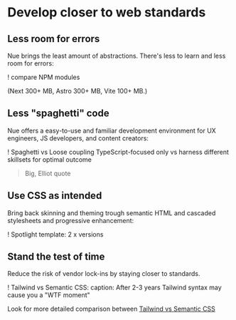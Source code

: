 
# Develop closer to web standards

## Less room for errors
Nue brings the least amount of abstractions. There's less to learn and less room for errors:

! compare NPM modules

(Next 300+ MB, Astro 300+ MB, Vite 100+ MB.)


## Less "spaghetti" code
Nue offers a easy-to-use and familiar development environment for UX engineers, JS developers, and content creators:

! Spaghetti vs Loose coupling
TypeScript-focused only vs harness different skillsets for optimal outcome


> Big, Elliot quote


## Use CSS as intended
Bring back skinning and theming trough semantic HTML and cascaded stylesheets and progressive enhancement:

! Spotlight template: 2 x versions


## Stand the test of time
Reduce the risk of vendor lock-ins by staying closer to standards.

! Tailwind vs Semantic CSS:
caption: After 2-3 years Tailwind syntax may cause you a "WTF moment"

Look for more detailed comparison between [Tailwind vs Semantic CSS](/blog/)



